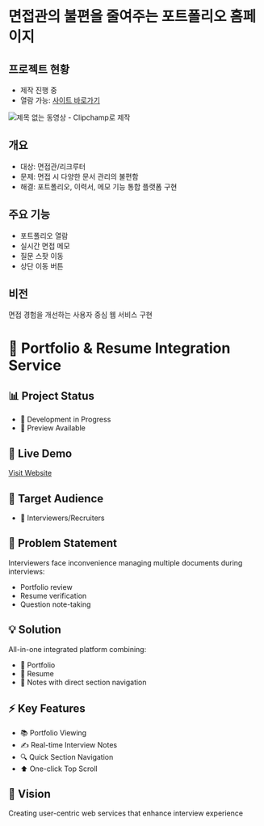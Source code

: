 # 면접관의 불편을 줄여주는 포트폴리오 홈페이지

## 프로젝트 현황
- 제작 진행 중
- 열람 가능: [사이트 바로가기](https://gogoleelee88.github.io/resume88/)
  
![제목 없는 동영상 - Clipchamp로 제작](https://github.com/user-attachments/assets/f4ae9097-4f31-4c79-b5b7-e10c62f4d2a8)
## 개요
- 대상: 면접관/리크루터
- 문제: 면접 시 다양한 문서 관리의 불편함
- 해결: 포트폴리오, 이력서, 메모 기능 통합 플랫폼 구현

## 주요 기능
- 포트폴리오 열람
- 실시간 면접 메모
- 질문 스팟 이동
- 상단 이동 버튼



## 비전
면접 경험을 개선하는 사용자 중심 웹 서비스 구현


# 🌟 Portfolio & Resume Integration Service

## 📊 Project Status
- 🚧 Development in Progress
- 👀 Preview Available

## 🔗 Live Demo
[Visit Website](https://gogoleelee88.github.io/resume88/)

## 🎯 Target Audience
- 👥 Interviewers/Recruiters

## 🤔 Problem Statement
Interviewers face inconvenience managing multiple documents during interviews:
- Portfolio review
- Resume verification 
- Question note-taking

## 💡 Solution
All-in-one integrated platform combining:
- 📁 Portfolio
- 📄 Resume
- 📝 Notes with direct section navigation

## ⚡ Key Features
- 📚 Portfolio Viewing
- ✍️ Real-time Interview Notes
- 🔍 Quick Section Navigation
- ⬆️ One-click Top Scroll

## 💫 Vision
Creating user-centric web services that enhance interview experience
